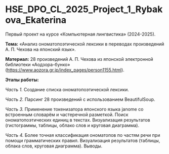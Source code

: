 # HSE_DPO_CL_2025_Project_1_Rybakova_Ekaterina
Первый проект на курсе «Компьютерная лингвистика» (2024-2025).

**Тема:** «Анализ ономатопоэтической лексики в переводах произведений А. П. Чехова на японский язык».

**Материал:** 28 произведений А. П. Чехова из японской электронной библиотеки «Аодзора-бунко» (https://www.aozora.gr.jp/index_pages/person1155.html).

**Этапы работы:**

*Часть 1.* Создание списка ономатопоэтической лексики.

*Часть 2.* Парсинг 28 произведений с использованием BeautifulSoup.

*Часть 3.* Применение токенизатора японского языка janome со встроенным словарём и частеречной разметкой. Поиск ономатопоэтических единиц в текстах. Визуализация результатов (гистограммы, таблицы, облако слов и круговая диаграмма).

*Часть 4.* Более точная классификация ономатопов по частям речи при помощи грамматических правил. Визуализация результатов (таблицы, облака слов, круговая диаграмма). Выводы.
